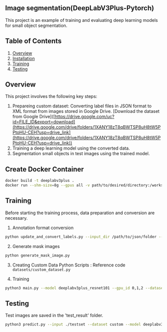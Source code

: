 ## Image segmentation(DeepLabV3Plus-Pytorch)
This project is an example of training and evaluating deep learning models for small object segmentation.

## Table of Contents
1. [Overview](#overview)
2. [Installation](#installation)
3. [Training](#training)
4. [Testing](#testing)

## Overview
This project involves the following key steps:
1. Prepareing custom dataset: Converting label files in JSON format to XML format from images stored in Google Drive.
[Download the dataset from Google Drive]([https://drive.google.com/uc?id=FILE_ID&export=download](https://drive.google.com/drive/folders/1XANY18zT8qBWTSP8uH8tW5PPtoHU-CEH?usp=drive_link](https://drive.google.com/drive/folders/1XANY18zT8qBWTSP8uH8tW5PPtoHU-CEH?usp=drive_link))
2. Training a deep learning model using the converted data.
3. Segmentation small objects in test images using the trained model.

## Create Docker Container
```bash
docker build -t deeplabv3plus .
docker run --shm-size=8g --gpus all -v path/to/desired/directory:/workspace -it --rm deeplabv3plus 
```


## Training
Before starting the training process, data preparation and conversion are necessary.
1. Annotation format conversion
```bash
python update_and_convert_labels.py --input_dir /path/to/json/folder --output_dir /path/to/xml/folder
```
2. Generate mask images
```bash
python generate_mask_image.py
```
3. Creating Custom Data Python Scripts : Reference code `datasets/custom_dataset.py`

4. Training
```bash
python3 main.py --model deeplabv3plus_resnet101 --gpu_id 0,1,2 --dataset custom --lr 0.01 --crop_size 513 --batch_size 4 --output_stride 16  --save_val_results 
```

## Testing
Test images are saved in the 'test_result' folder.
```bash
python3 predict.py --input ./testset --dataset custom --model deeplabv3plus_resnet101 --ckpt checkpoints/best_deeplabv3plus_resnet101_custom_os16.pth --save_val_results_to test_result
```
